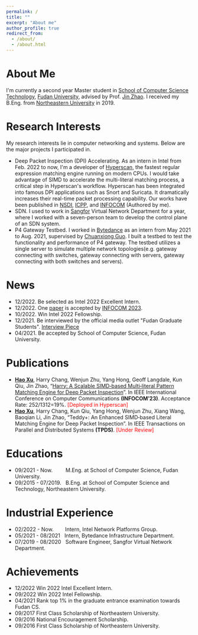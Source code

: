 ```yaml
---
permalink: /
title: ""
excerpt: "About me"
author_profile: true
redirect_from: 
  - /about/
  - /about.html
---
```


<i class="fa-solid fa-user fa-bounce"></i> About Me
======
I'm currently a second year Master student in [School of Computer Science Technology](https://cs.fudan.edu.cn/main.htm), 
[Fudan University](https://www.fudan.edu.cn/), advised by Prof. [Jin Zhao](https://jinzhaofd.github.io/). I received my
B.Eng. from [Northeastern University](http://www.neu.edu.cn/) in 2019.

<i class="fa-solid fa-magnifying-glass fa-beat"></i> Research Interests
======
My research interests lie in computer networking and systems. Below are the major projects I participated in.
- Deep Packet Inspection (DPI) Accelerating. As an intern in Intel from Feb. 2022 to now, I'm a developer of [Hyperscan](https://github.com/intel/hyperscan), 
the fastest regular expression matching engine running on modern CPUs. I would take advantage of SIMD to accelerate the
multi-literal matching process, a critical step in Hyperscan's workflow. Hyperscan has been integrated into famous DPI 
applications such as Snort and Suricata. It dramatically increases their real-time packet processing capability. Our 
works have been published in [NSDI](https://dl.acm.org/doi/10.5555/3323234.3323286), [ICPP](https://dl.acm.org/doi/abs/10.1145/3472456.3473512), 
and [INFOCOM](https://haoxufd.github.io/files/Harry.pdf) (Authored by me).
- SDN. I used to work in [Sangfor](https://www.sangfor.com/) Virtual Network Department for a year, where I worked with 
a seven-person team to develop the control plane of an SDN system.
- P4 Gateway Testbed. I worked in [Bytedance](https://www.bytedance.com/en/) as an intern from May 2021 to Aug. 2021, 
supervised by [Chuanxiong Guo](https://sysnetome.com/index.html). I built a testbed to test the functionality and 
performance of P4 gateway. The testbed utilizes a single server to simulate multiple network topologies(e.g. gateway 
connecting with switches, gateway connecting with servers, gateway connecting with both switches and servers).

<i class="fa-solid fa-fire fa-beat"></i> News
======
- 12/2022. Be selected as Intel 2022 Excellent Intern.
- 12/2022. One [paper](https://haoxufd.github.io/files/Harry.pdf) is accepted by [INFOCOM 2023](https://infocom2023.ieee-infocom.org/).
- 10/2022. Win Intel 2022 Fellowship.
- 12/2021. Be interviewed by the official media outlet "Fudan Graduate Students". [Interview Piece](https://mp.weixin.qq.com/s/nvhE24wIf_py4YxPrRj8ow)
- 04/2021. Be accepted by School of Computer Science, Fudan University.

<i class="fa-solid fa-book fa-bounce"></i> Publications
======
- <strong><u>Hao Xu</u></strong>, Harry Chang, Wenjun Zhu, Yang Hong, Geoff Langdale, Kun Qiu, Jin Zhao, “[Harry: A Scalable SIMD‑based 
Multi‑literal Pattern Matching Engine for Deep Packet Inspection](https://haoxufd.github.io/files/Harry.pdf)”. 
In IEEE International Conference on Computer Communications <strong>(INFOCOM’23)</strong>. Acceptance Rate: 252/1312=19%. 
<span style="color: red;">[Deployed in Hyperscan]</span>
- <strong><u>Hao Xu</u></strong>, Harry Chang, Kun Qiu, Yang Hong, Wenjun Zhu, Xiang Wang, Baoqian Li, Jin Zhao, “Teddy+: An Enhanced 
SIMD‑based Literal Matching Engine for Deep Packet Inspection”. In IEEE Transactions on Parallel and Distributed Systems <strong>(TPDS)</strong>. 
<span style="color: red;">[Under Review]</span>

<i class="fa-solid fa-user-graduate fa-beat"></i> Educations
======
- 09/2021 - Now.&nbsp;&nbsp;&nbsp;&nbsp;&nbsp;&nbsp;&nbsp;&nbsp;&nbsp;M.Eng. at School of Computer Science, Fudan University.
- 09/2015 - 07/2019.&nbsp;&nbsp;&nbsp;B.Eng. at School of Computer Science and Technology, Northeastern University.

<i class="fa-solid fa-building fa-bounce"></i> Industrial Experience
======
- 02/2022 - Now.&nbsp;&nbsp;&nbsp;&nbsp;&nbsp;&nbsp;&nbsp;&nbsp;Intern, Intel Network Platforms Group.
- 05/2021 - 08/2021&nbsp;&nbsp;&nbsp;Intern, Bytedance Infrastructure Department.
- 07/2019 - 08/2020&nbsp;&nbsp;&nbsp;Software Engineer, Sangfor Virtual Network Department.

<i class="fa-solid fa-award fa-beat"></i> Achievements
======
- 12/2022 Win 2022 Intel Excellent Intern.
- 09/2022 Win 2022 Intel Fellowship.
- 04/2021 Rank top 1% in the graduate entrance examination towards Fudan CS.
- 09/2017 First Class Scholarship of Northeastern University.
- 09/2016 National Encouragement Scholarship.
- 09/2016 First Class Scholarship of Northeastern University.
